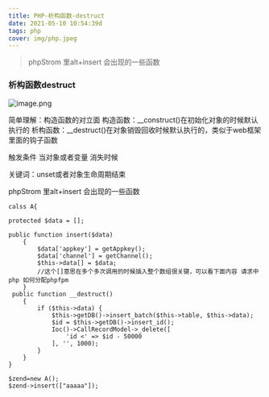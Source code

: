```yaml
---
title: PHP-析构函数-destruct
date: 2021-05-10 10:54:39d
tags: php
cover: img/php.jpeg
---
```

> phpStrom 里alt+insert 会出现的一些函数
###  析构函数destruct

![image.png](http://s2-cdn.oneitfarm.com/d7f45961508248afb2f08e0bd137ca9c.png)

简单理解：构造函数的对立面
构造函数：__construct()在初始化对象的时候默认执行的
析构函数：__destruct()在对象销毁回收时候默认执行的，类似于web框架里面的钩子函数

触发条件 当对象或者变量 消失时候

关键词：unset或者对象生命周期结束

phpStrom 里alt+insert 会出现的一些函数

```
calss A{
    
protected $data = [];

public function insert($data)
    {
        $data['appkey'] = getAppkey();
        $data['channel'] = getChannel();
        $this->data[] = $data;
        //这个[]意思在多个多次调用的时候插入整个数组很关键，可以看下面内容 请求中 php 如何分配phpfpm
    }
 public function __destruct()
    {
        if ($this->data) {
            $this->getDB()->insert_batch($this->table, $this->data);
            $id = $this->getDB()->insert_id();
            Ioc()->CallRecordModel->_delete([
                'id <' => $id - 50000
            ], '', 1000);
        }
    }
}

$zend=new A();
$zend->insert(["aaaaa"]);

```
